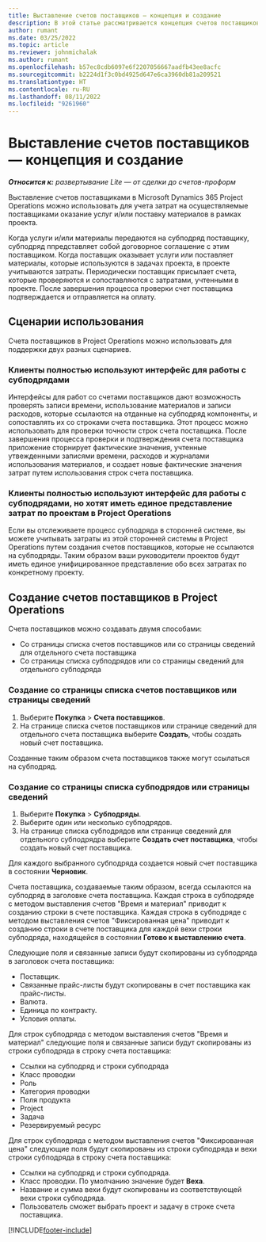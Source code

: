 ```yaml
---
title: Выставление счетов поставщиков — концепция и создание
description: В этой статье рассматривается концепция счетов поставщиков, сценарии их использования, а также как создавать счета поставщиков в Microsoft Dynamics 365 Project Operations.
author: rumant
ms.date: 03/25/2022
ms.topic: article
ms.reviewer: johnmichalak
ms.author: rumant
ms.openlocfilehash: b57ec8cdb6097e6f2207056667aadfb43ee8acfc
ms.sourcegitcommit: b2224d1f3c0bd4925d647e6ca3960db81a209521
ms.translationtype: HT
ms.contentlocale: ru-RU
ms.lasthandoff: 08/11/2022
ms.locfileid: "9261960"
---
```

# <a name="vendor-invoicing---concept-and-creation"></a>Выставление счетов поставщиков — концепция и создание

_**Относится к:** развертывание Lite — от сделки до счетов-проформ_

Выставление счетов поставщиками в Microsoft Dynamics 365 Project Operations можно использовать для учета затрат на осуществляемые поставщиками оказание услуг и/или поставку материалов в рамках проекта.

Когда услуги и/или материалы передаются на субподряд поставщику, субподряд ппредставляет собой договорное соглашение с этим поставщиком. Когда поставщик оказывает услуги или поставляет материалы, которые используются в задачах проекта, в проекте учитываются затраты. Периодически поставщик присылает счета, которые проверяются и сопоставляются с затратами, учтенными в проекте. После завершения процесса проверки счет поставщика подтверждается и отправляется на оплату.

## <a name="scenarios-for-use"></a>Сценарии использования

Счета поставщиков в Project Operations можно использовать для поддержки двух разных сценариев.

### <a name="customers-use-the-full-subcontracting-experiences"></a>Клиенты полностью используют интерфейс для работы с субподрядами

Интерфейсы для работ со счетами поставщиков дают возможность проверять записи времени, использование материалов и записи расходов, которые ссылаются на отданные на субподряд компоненты, и сопоставлять их со строками счета поставщика. Этот процесс можно использовать для проверки точности строк счета поставщика. После завершения процесса проверки и подтверждения счета поставщика приложение сторнирует фактические значения, учтенные утвежденными записями времени, расходов и журналами использования материалов, и создает новые фактические значения затрат путем использования строк счета поставщика.

### <a name="customers-dont-use-the-full-subcontracting-experiences-but-want-to-have-a-unified-view-of-costs-on-projects-in-project-operations"></a>Клиенты полностью используют интерфейс для работы с субподрядами, но хотят иметь единое представление затрат по проектам в Project Operations

Если вы отслеживаете процесс субподряда в сторонней системе, вы можете учитывать затраты из этой сторонней системы в Project Operations путем создания счетов поставщиков, которые не ссылаются на субподряды. Таким образом ваши руководители проектов будут иметь единое унифицированное представление обо всех затратах по конкретному проекту.

## <a name="creation-of-vendor-invoices-in-project-operations"></a>Создание счетов поставщиков в Project Operations

Счета поставщиков можно создавать двумя способами:

- Со страницы списка счетов поставщиков или со страницы сведений для отдельного счета поставщика
- Со страницы списка субподрядов или со страницы сведений для отдельного субподряда

### <a name="creation-from-the-vendor-invoice-list-page-or-details-page"></a>Создание со страницы списка счетов поставщиков или страницы сведений

1. Выберите **Покупка** \> **Счета поставщиков**.
2. На странице списка счетов поставщиков или странице сведений для отдельного счета поставщика выберите **Создать**, чтобы создать новый счет поставщика.

Созданные таким образом счета поставщиков также могут ссылаться на субподряд.

### <a name="creation-from-the-subcontract-list-page-or-details-page"></a>Создание со страницы списка субподрядов или страницы сведений

1. Выберите **Покупка** \> **Субподряды**.
2. Выберите один или несколько субподрядов.
3. На странице списка субподрядов или странице сведений для отдельного субподрядра выберите **Создать счет поставщика**, чтобы создать новый счет поставщика.

Для каждого выбранного субподряда создается новый счет поставщика в состоянии **Черновик**.

Счета поставщика, создаваемые таким образом, всегда ссылаются на субподряд в заголовке счета поставщика. Каждая строка в субподряде с методом выставления счетов "Время и материал" приводит к созданию строки в счете поставщика. Каждая строка в субподряде с методом выставления счетов "Фиксированная цена" приводит к созданию строки в счете поставщика для каждой вехи строки субподряда, находящейся в состоянии **Готово к выставлению счета**.

Следующие поля и связанные записи будут скопированы из субподряда в заголовок счета поставщика:

- Поставщик.
- Связанные прайс-листы будут скопированы в счет поставщика как прайс-листы.
- Валюта.
- Единица по контракту.
- Условия оплаты.

Для строк субподряда с методом выставления счетов "Время и материал" следующие поля и связанные записи будут скопированы из строки субподряда в строку счета поставщика:

- Ссылки на субподряд и строки субподряда
- Класс проводки
- Роль
- Категория проводки
- Поля продукта
- Project
- Задача
- Резервируемый ресурс

Для строк субподряда с методом выставления счетов "Фиксированная цена" следующие поля будут скопированы из строки субподряда и вехи строки субподряда в строку счета поставщика:

- Ссылки на субподряд и строки субподряда.
- Класс проводки. По умолчанию значение будет **Веха**.
- Название и сумма вехи будут скопированы из соответствующей вехи строки субподряда.
- Пользователь сможет выбрать проект и задачу в строке счета поставщика.

[!INCLUDE[footer-include](../../includes/footer-banner.md)]

